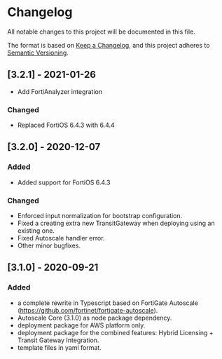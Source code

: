 # Changelog

All notable changes to this project will be documented in this file.

The format is based on [Keep a Changelog](https://keepachangelog.com/en/1.0.0/),
and this project adheres to [Semantic Versioning](https://semver.org/spec/v2.0.0.html).

## [3.2.1] - 2021-01-26

- Add FortiAnalyzer integration

### Changed

- Replaced FortiOS 6.4.3 with 6.4.4

## [3.2.0] - 2020-12-07

### Added

- Added support for FortiOS 6.4.3

### Changed

- Enforced input normalization for bootstrap configuration.
- Fixed a creating extra new TransitGateway when deploying using an existing one.
- Fixed Autoscale handler error.
- Other minor bugfixes.

## [3.1.0] - 2020-09-21

### Added

- a complete rewrite in Typescript based on FortiGate Autoscale (https://github.com/fortinet/fortigate-autoscale).
- Autoscale Core (3.1.0) as node package dependency.
- deployment package for AWS platform only.
- deployment package for the combined features: Hybrid Licensing + Transit Gateway Integration.
- template files in yaml format.
